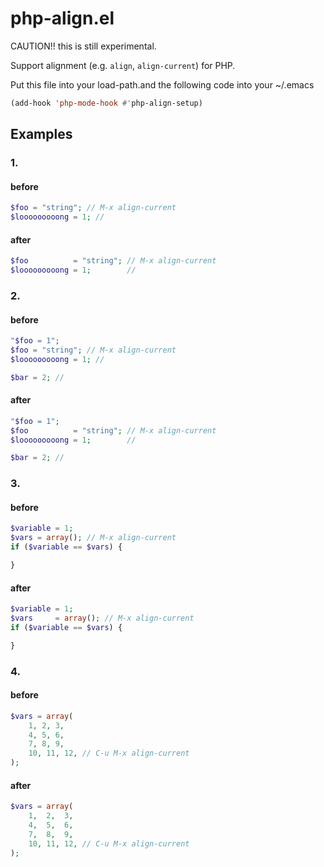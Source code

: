 # php-align.el

CAUTION!! this is still experimental.

Support alignment (e.g. `align`, `align-current`) for PHP.

Put this file into your load-path.and the following code into your ~/.emacs

```el
(add-hook 'php-mode-hook #'php-align-setup)
```

## Examples

### 1.

#### before

```php
$foo = "string"; // M-x align-current
$looooooooong = 1; //
```

#### after

```php
$foo          = "string"; // M-x align-current
$looooooooong = 1;        //
```

### 2.

#### before

```php
"$foo = 1";
$foo = "string"; // M-x align-current
$looooooooong = 1; //

$bar = 2; //
```

#### after

```php
"$foo = 1";
$foo          = "string"; // M-x align-current
$looooooooong = 1;        //

$bar = 2; //
```

### 3.

#### before

```php
$variable = 1;
$vars = array(); // M-x align-current
if ($variable == $vars) {

}
```

#### after

```php
$variable = 1;
$vars     = array(); // M-x align-current
if ($variable == $vars) {

}
```

### 4.

#### before

```php
$vars = array(
    1, 2, 3,
    4, 5, 6,
    7, 8, 9,
    10, 11, 12, // C-u M-x align-current
);
```

#### after

```php
$vars = array(
    1,  2,  3,
    4,  5,  6,
    7,  8,  9,
    10, 11, 12, // C-u M-x align-current
);
```
